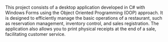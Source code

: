 This project consists of a desktop application developed in C# with Windows Forms using the Object Oriented Programming (OOP) approach. 
It is designed to efficiently manage the basic operations of a restaurant, such as reservation management, inventory control, and sales registration.
The application also allows you to print physical receipts at the end of a sale, facilitating customer service.

